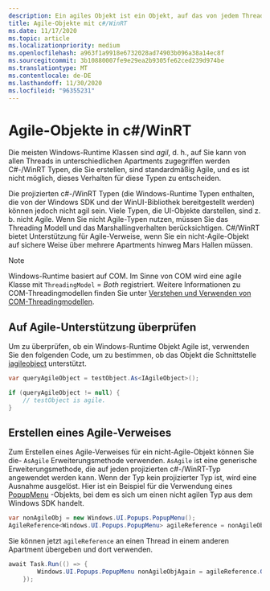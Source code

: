 ```yaml
---
description: Ein agiles Objekt ist ein Objekt, auf das von jedem Thread aus zugegriffen werden kann. C#/WinRT bietet Unterstützung für Agile-Verweise, wenn Sie ein nicht-Agile-Objekt auf sichere Weise über mehrere Apartments hinweg Mars Hallen müssen.
title: Agile-Objekte mit c#/WinRT
ms.date: 11/17/2020
ms.topic: article
ms.localizationpriority: medium
ms.openlocfilehash: a963f1a9918e6732028ad74903b096a38a14ec8f
ms.sourcegitcommit: 3b10880007fe9e29ea2b9305fe62ced239d974be
ms.translationtype: MT
ms.contentlocale: de-DE
ms.lasthandoff: 11/30/2020
ms.locfileid: "96355231"
---
```

# <a name="agile-objects-in-cwinrt"></a>Agile-Objekte in c#/WinRT

Die meisten Windows-Runtime Klassen sind *agil*, d. h., auf Sie kann von allen Threads in unterschiedlichen Apartments zugegriffen werden C#-/WinRT Typen, die Sie erstellen, sind standardmäßig Agile, und es ist nicht möglich, dieses Verhalten für diese Typen zu entscheiden.

Die projizierten c#-/WinRT Typen (die Windows-Runtime Typen enthalten, die von der Windows SDK und der WinUI-Bibliothek bereitgestellt werden) können jedoch nicht agil sein. Viele Typen, die UI-Objekte darstellen, sind z. b. nicht Agile. Wenn Sie nicht Agile-Typen nutzen, müssen Sie das Threading Modell und das Marshallingverhalten berücksichtigen. C#/WinRT bietet Unterstützung für Agile-Verweise, wenn Sie ein nicht-Agile-Objekt auf sichere Weise über mehrere Apartments hinweg Mars Hallen müssen.

> [!NOTE]
> Windows-Runtime basiert auf COM. Im Sinne von COM wird eine agile Klasse mit `ThreadingModel` = *Both* registriert. Weitere Informationen zu COM-Threadingmodellen finden Sie unter [Verstehen und Verwenden von COM-Threadingmodellen](/previous-versions/ms809971(v=msdn.10)).

## <a name="check-for-agile-support"></a>Auf Agile-Unterstützung überprüfen

Um zu überprüfen, ob ein Windows-Runtime Objekt Agile ist, verwenden Sie den folgenden Code, um zu bestimmen, ob das Objekt die Schnittstelle [iagileobject](/windows/desktop/api/objidl/nn-objidl-iagileobject) unterstützt.

```csharp
var queryAgileObject = testObject.As<IAgileObject>();

if (queryAgileObject != null) {
    // testObject is agile.
}
```

## <a name="create-an-agile-reference"></a>Erstellen eines Agile-Verweises

Zum Erstellen eines Agile-Verweises für ein nicht-Agile-Objekt können Sie die- `AsAgile` Erweiterungsmethode verwenden. `AsAgile` ist eine generische Erweiterungsmethode, die auf jeden projizierten c#-/WinRT-Typ angewendet werden kann. Wenn der Typ kein projizierter Typ ist, wird eine Ausnahme ausgelöst. Hier ist ein Beispiel für die Verwendung eines [PopupMenu](/uwp/api/Windows.UI.Popups.PopupMenu) -Objekts, bei dem es sich um einen nicht agilen Typ aus dem Windows SDK handelt.

```csharp
var nonAgileObj = new Windows.UI.Popups.PopupMenu();
AgileReference<Windows.UI.Popups.PopupMenu> agileReference = nonAgileObj.AsAgile();
```

Sie können jetzt `agileReference` an einen Thread in einem anderen Apartment übergeben und dort verwenden.

```csharp
await Task.Run(() => {
        Windows.UI.Popups.PopupMenu nonAgileObjAgain = agileReference.Get()
    });
```
